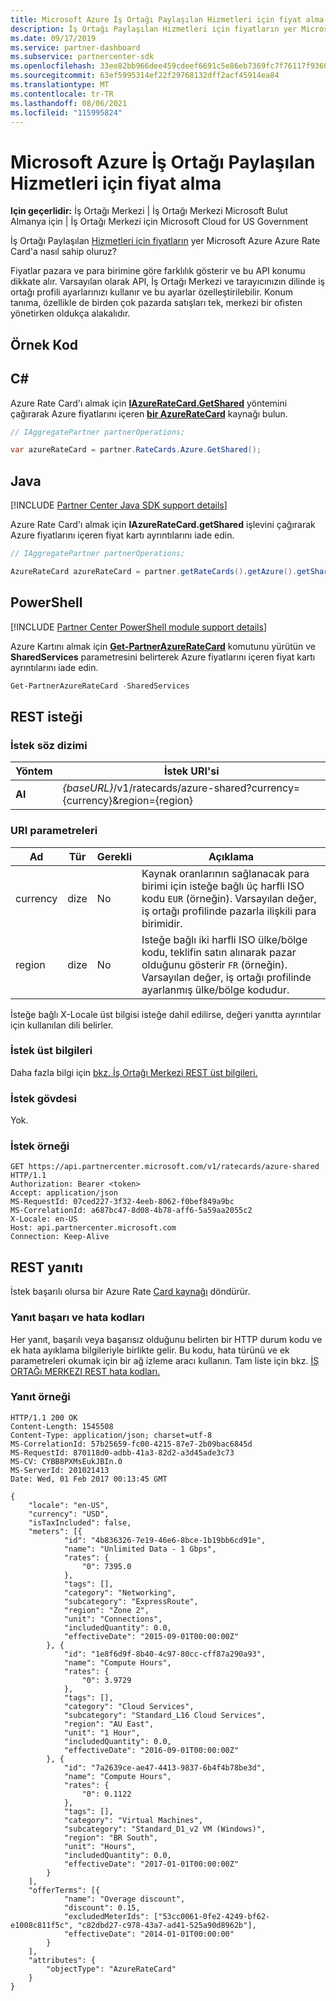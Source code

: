 ```yaml
---
title: Microsoft Azure İş Ortağı Paylaşılan Hizmetleri için fiyat alma
description: İş Ortağı Paylaşılan Hizmetleri için fiyatların yer Microsoft Azure Azure Rate Card'a nasıl sahip oluruz?
ms.date: 09/17/2019
ms.service: partner-dashboard
ms.subservice: partnercenter-sdk
ms.openlocfilehash: 33ee82bb966dee459cdeef6691c5e86eb7369fc7f76117f9360ac51d6cb3da22
ms.sourcegitcommit: 63ef5995314ef22f29768132dff2acf45914ea84
ms.translationtype: MT
ms.contentlocale: tr-TR
ms.lasthandoff: 08/06/2021
ms.locfileid: "115995824"
---
```

# <a name="get-prices-for-microsoft-azure-partner-shared-services"></a>Microsoft Azure İş Ortağı Paylaşılan Hizmetleri için fiyat alma

**Için geçerlidir:** İş Ortağı Merkezi | İş Ortağı Merkezi Microsoft Bulut Almanya için | İş Ortağı Merkezi için Microsoft Cloud for US Government

İş Ortağı Paylaşılan [Hizmetleri için fiyatların](azure-rate-card-resources.md) yer Microsoft Azure Azure Rate Card'a nasıl sahip oluruz?

Fiyatlar pazara ve para birimine göre farklılık gösterir ve bu API konumu dikkate alır. Varsayılan olarak API, İş Ortağı Merkezi ve tarayıcınızın dilinde iş ortağı profili ayarlarınızı kullanır ve bu ayarlar özelleştirilebilir. Konum tanıma, özellikle de birden çok pazarda satışları tek, merkezi bir ofisten yönetirken oldukça alakalıdır.

## <a name="example-code"></a>Örnek Kod

## <a name="c"></a>C\#

Azure Rate Card'ı almak için [**IAzureRateCard.GetShared**](/dotnet/api/microsoft.store.partnercenter.ratecards.iazureratecard.getshared) yöntemini çağırarak Azure fiyatlarını içeren [**bir AzureRateCard**](/dotnet/api/microsoft.store.partnercenter.models.ratecards.azureratecard) kaynağı bulun.

```csharp
// IAggregatePartner partnerOperations;

var azureRateCard = partner.RateCards.Azure.GetShared();
```

## <a name="java"></a>Java

[!INCLUDE [Partner Center Java SDK support details](../includes/java-sdk-support.md)]

Azure Rate Card'ı almak için **IAzureRateCard.getShared** işlevini çağırarak Azure fiyatlarını içeren fiyat kartı ayrıntılarını iade edin.

```java
// IAggregatePartner partnerOperations;

AzureRateCard azureRateCard = partner.getRateCards().getAzure().getShared();
```

## <a name="powershell"></a>PowerShell

[!INCLUDE [Partner Center PowerShell module support details](../includes/powershell-module-support.md)]

Azure Kartını almak için [**Get-PartnerAzureRateCard**](https://github.com/Microsoft/Partner-Center-PowerShell/blob/master/docs/help/Get-PartnerAzureRateCard.md) komutunu yürütün ve **SharedServices** parametresini belirterek Azure fiyatlarını içeren fiyat kartı ayrıntılarını iade edin.

```powershell
Get-PartnerAzureRateCard -SharedServices
```

## <a name="rest-request"></a>REST isteği

### <a name="request-syntax"></a>İstek söz dizimi

| Yöntem  | İstek URI'si                                                               |
|---------|---------------------------------------------------------------------------|
| **Al** | *{baseURL}*/v1/ratecards/azure-shared?currency={currency}&region={region} |

### <a name="uri-parameters"></a>URI parametreleri

| Ad     | Tür   | Gerekli | Açıklama                                                                                                                                                                               |
|----------|--------|----------|-------------------------------------------------------------------------------------------------------------------------------------------------------------------------------------------|
| currency | dize | No       | Kaynak oranlarının sağlanacak para birimi için isteğe bağlı üç harfli ISO kodu `EUR` (örneğin). Varsayılan değer, iş ortağı profilinde pazarla ilişkili para birimidir. |
| region   | dize | No       | Isteğe bağlı iki harfli ISO ülke/bölge kodu, teklifin satın alınarak pazar olduğunu gösterir `FR` (örneğin). Varsayılan değer, iş ortağı profilinde ayarlanmış ülke/bölge kodudur.        |

İsteğe bağlı X-Locale üst bilgisi isteğe dahil edilirse, değeri yanıtta ayrıntılar için kullanılan dili belirler.

### <a name="request-headers"></a>İstek üst bilgileri

Daha fazla bilgi için [bkz. İş Ortağı Merkezi REST üst bilgileri.](headers.md)

### <a name="request-body"></a>İstek gövdesi

Yok.

### <a name="request-example"></a>İstek örneği

```http
GET https://api.partnercenter.microsoft.com/v1/ratecards/azure-shared HTTP/1.1
Authorization: Bearer <token>
Accept: application/json
MS-RequestId: 07ced227-3f32-4eeb-8062-f0bef849a9bc
MS-CorrelationId: a687bc47-8d08-4b78-aff6-5a59aa2055c2
X-Locale: en-US
Host: api.partnercenter.microsoft.com
Connection: Keep-Alive
```

## <a name="rest-response"></a>REST yanıtı

İstek başarılı olursa bir Azure Rate [Card kaynağı](azure-rate-card-resources.md) döndürür.

### <a name="response-success-and-error-codes"></a>Yanıt başarı ve hata kodları

Her yanıt, başarılı veya başarısız olduğunu belirten bir HTTP durum kodu ve ek hata ayıklama bilgileriyle birlikte gelir. Bu kodu, hata türünü ve ek parametreleri okumak için bir ağ izleme aracı kullanın. Tam liste için bkz. [İŞ ORTAĞı MERKEZI REST hata kodları.](error-codes.md)

### <a name="response-example"></a>Yanıt örneği

```http
HTTP/1.1 200 OK
Content-Length: 1545508
Content-Type: application/json; charset=utf-8
MS-CorrelationId: 57b25659-fc00-4215-87e7-2b09bac6845d
MS-RequestId: 870118d0-adbb-41a3-82d2-a3d45ade3c73
MS-CV: CYBB8PXMsEukJBIn.0
MS-ServerId: 201021413
Date: Wed, 01 Feb 2017 00:13:45 GMT

{
    "locale": "en-US",
    "currency": "USD",
    "isTaxIncluded": false,
    "meters": [{
            "id": "4b836326-7e19-46e6-8bce-1b19bb6cd91e",
            "name": "Unlimited Data - 1 Gbps",
            "rates": {
                "0": 7395.0
            },
            "tags": [],
            "category": "Networking",
            "subcategory": "ExpressRoute",
            "region": "Zone 2",
            "unit": "Connections",
            "includedQuantity": 0.0,
            "effectiveDate": "2015-09-01T00:00:00Z"
        }, {
            "id": "1e8f6d9f-8b40-4c97-80cc-cff87a290a93",
            "name": "Compute Hours",
            "rates": {
                "0": 3.9729
            },
            "tags": [],
            "category": "Cloud Services",
            "subcategory": "Standard_L16 Cloud Services",
            "region": "AU East",
            "unit": "1 Hour",
            "includedQuantity": 0.0,
            "effectiveDate": "2016-09-01T00:00:00Z"
        }, {
            "id": "7a2639ce-ae47-4413-9837-6b4f4b78be3d",
            "name": "Compute Hours",
            "rates": {
                "0": 0.1122
            },
            "tags": [],
            "category": "Virtual Machines",
            "subcategory": "Standard_D1_v2 VM (Windows)",
            "region": "BR South",
            "unit": "Hours",
            "includedQuantity": 0.0,
            "effectiveDate": "2017-01-01T00:00:00Z"
        }
    ],
    "offerTerms": [{
            "name": "Overage discount",
            "discount": 0.15,
            "excludedMeterIds": ["53cc0061-0fe2-4249-bf62-e1008c811f5c", "c82dbd27-c978-43a7-ad41-525a90d8962b"],
            "effectiveDate": "2014-01-01T00:00:00"
        }
    ],
    "attributes": {
        "objectType": "AzureRateCard"
    }
}
```
